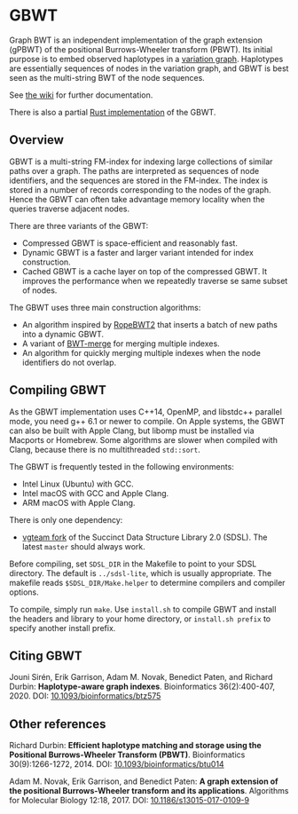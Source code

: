 # GBWT

Graph BWT is an independent implementation of the graph extension (gPBWT) of the positional Burrows-Wheeler transform (PBWT). Its initial purpose is to embed observed haplotypes in a [variation graph](https://github.com/vgteam/vg).
Haplotypes are essentially sequences of nodes in the variation graph, and GBWT is best seen as the multi-string BWT of the node sequences.

See [the wiki](https://github.com/jltsiren/gbwt/wiki) for further documentation.

There is also a partial [Rust implementation](https://github.com/jltsiren/gbwt-rs) of the GBWT.

## Overview

GBWT is a multi-string FM-index for indexing large collections of similar paths over a graph. The paths are interpreted as sequences of node identifiers, and the sequences are stored in the FM-index. The index is stored in a number of records corresponding to the nodes of the graph. Hence the GBWT can often take advantage memory locality when the queries traverse adjacent nodes.

There are three variants of the GBWT:

* Compressed GBWT is space-efficient and reasonably fast.
* Dynamic GBWT is a faster and larger variant intended for index construction.
* Cached GBWT is a cache layer on top of the compressed GBWT. It improves the performance when we repeatedly traverse se same subset of nodes.

The GBWT uses three main construction algorithms:

* An algorithm inspired by [RopeBWT2](https://github.com/lh3/ropebwt2) that inserts a batch of new paths into a dynamic GBWT.
* A variant of [BWT-merge](https://github.com/jltsiren/bwt-merge) for merging multiple indexes.
* An algorithm for quickly merging multiple indexes when the node identifiers do not overlap.

## Compiling GBWT

As the GBWT implementation uses C++14, OpenMP, and libstdc++ parallel mode, you need g++ 6.1 or newer to compile. On Apple systems, the GBWT can also be built with Apple Clang, but libomp must be installed via Macports or Homebrew. Some algorithms are slower when compiled with Clang, because there is no multithreaded `std::sort`.

The GBWT is frequently tested in the following environments:

* Intel Linux (Ubuntu) with GCC.
* Intel macOS with GCC and Apple Clang.
* ARM macOS with Apple Clang.

There is only one dependency:

* [vgteam fork](https://github.com/vgteam/sdsl-lite) of the Succinct Data Structure Library 2.0 (SDSL). The latest `master` should always work.

Before compiling, set `SDSL_DIR` in the Makefile to point to your SDSL directory. The default is `../sdsl-lite`, which is usually appropriate. The makefile reads `$SDSL_DIR/Make.helper` to determine compilers and compiler options.

To compile, simply run `make`. Use `install.sh` to compile GBWT and install the headers and library to your home directory, or `install.sh prefix` to specify another install prefix.

## Citing GBWT

Jouni Sirén, Erik Garrison, Adam M. Novak, Benedict Paten, and Richard Durbin: **Haplotype-aware graph indexes**.
Bioinformatics 36(2):400-407, 2020.
DOI: [10.1093/bioinformatics/btz575](https://doi.org/10.1093/bioinformatics/btz575)

## Other references

Richard Durbin: **Efficient haplotype matching and storage using the Positional Burrows-Wheeler Transform (PBWT)**.
Bioinformatics 30(9):1266-1272, 2014.
DOI: [10.1093/bioinformatics/btu014](https://doi.org/10.1093/bioinformatics/btu014)

Adam M. Novak, Erik Garrison, and Benedict Paten: **A graph extension of the positional Burrows-Wheeler transform and its applications**.
Algorithms for Molecular Biology 12:18, 2017.
DOI: [10.1186/s13015-017-0109-9](https://doi.org/10.1186/s13015-017-0109-9)
